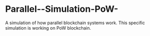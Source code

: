 # Parallel--Simulation-PoW-
A simulation of how parallel blockchain systems work. This specific simulation is working on PoW blockchain. 
